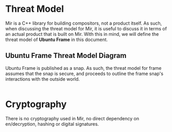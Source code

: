 # Threat Model
Mir is a C++ library for building compositors, not a product itself. As such,
when discussing the threat model for Mir, it is useful to discuss it in terms
of an actual product that is built on Mir. With this in mind, we will define
the threat model of **Ubuntu Frame** in this document.

## Ubuntu Frame Threat Model Diagram
Ubuntu Frame is published as a snap. As such, the threat model for frame assumes
that the snap is secure, and proceeds to outline the frame snap's interactions
with the outside world.

```{mermaid} ubuntu_frame_threat_model.mmd
```

# Cryptography
There is no cryptography used in Mir, no direct dependency on en/decryption,
hashing or digital signatures.
